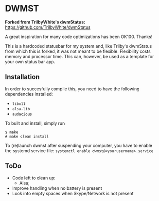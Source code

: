 DWMST
=====

**Forked from TrilbyWhite's dwmStatus:** https://github.com/TrilbyWhite/dwmStatus

A great inspiration for many code optimizations has been OK100. Thanks!

This is a hardcoded statusbar for my system and, like Trilby's dwmStatus from which this is forked, it was not meant to be flexible.  Flexibility costs memory and processor time. This can, however, be used as a template for your own status bar app.

Installation
------------

In order to succesfully compile this, you need to have the following dependencies installed:
* `libx11`
* `alsa-lib`
* `audacious`

To built and install, simply run

	$ make
	# make clean install

To (re)launch dwmst after suspending your computer, you have to enable the systemd service file:
`systemctl enable dwmst@<yourusername>.service`

ToDo
----
* Code left to clean up:
	* Alsa;	
* Improve handling when no battery is present
* Look into empty spaces when Skype/Network is not present

